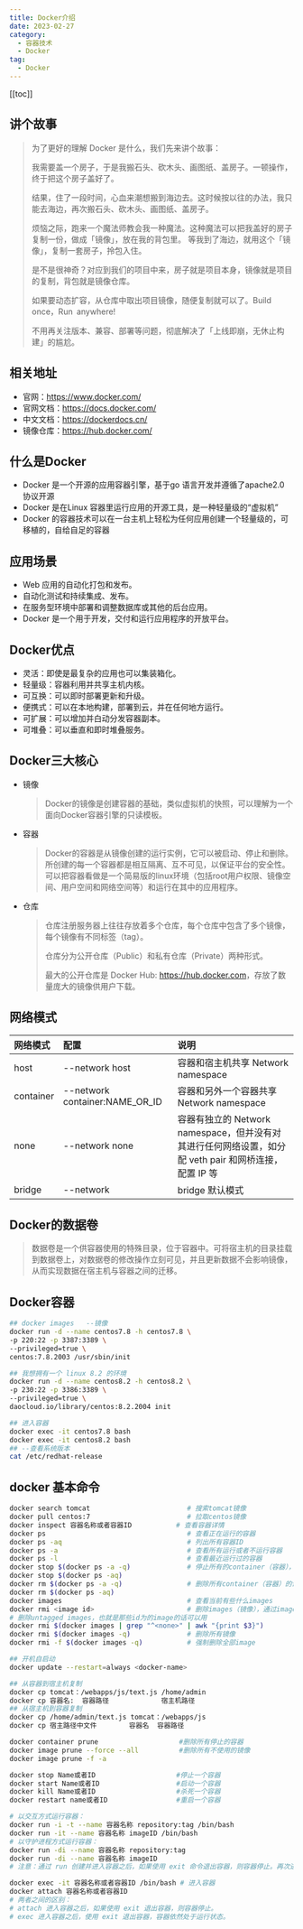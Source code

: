 ```yaml
---
title: Docker介绍
date: 2023-02-27
category: 
  - 容器技术
  - Docker
tag: 
  - Docker
---
```


<!-- more -->
[[toc]]

## 讲个故事
>
> 为了更好的理解 Docker 是什么，我们先来讲个故事：
>
> 我需要盖一个房子，于是我搬石头、砍木头、画图纸、盖房子。一顿操作，终于把这个房子盖好了。
>
> 结果，住了一段时间，心血来潮想搬到海边去。这时候按以往的办法，我只能去海边，再次搬石头、砍木头、画图纸、盖房子。
>
> 烦恼之际，跑来一个魔法师教会我一种魔法。这种魔法可以把我盖好的房子复制一份，做成「镜像」，放在我的背包里。
> 等我到了海边，就用这个「镜像」，复制一套房子，拎包入住。
>
> 是不是很神奇？对应到我们的项目中来，房子就是项目本身，镜像就是项目的复制，背包就是镜像仓库。
>
> 如果要动态扩容，从仓库中取出项目镜像，随便复制就可以了。Build once，Run anywhere!
>
> 不用再关注版本、兼容、部署等问题，彻底解决了「上线即崩，无休止构建」的尴尬。

## 相关地址

- 官网：<https://www.docker.com/>
- 官网文档：<https://docs.docker.com/>
- 中文文档：<https://dockerdocs.cn/>
- 镜像仓库：<https://hub.docker.com/>

## 什么是Docker

- Docker 是一个开源的应用容器引擎，基于go 语言开发并遵循了apache2.0 协议开源
- Docker 是在Linux 容器里运行应用的开源工具，是一种轻量级的“虚拟机”
- Docker 的容器技术可以在一台主机上轻松为任何应用创建一个轻量级的，可移植的，自给自足的容器

## 应用场景

- Web 应用的自动化打包和发布。
- 自动化测试和持续集成、发布。
- 在服务型环境中部署和调整数据库或其他的后台应用。
- Docker 是一个用于开发，交付和运行应用程序的开放平台。

## Docker优点

- 灵活：即使是最复杂的应用也可以集装箱化。
- 轻量级：容器利用并共享主机内核。
- 可互换：可以即时部署更新和升级。
- 便携式：可以在本地构建，部署到云，并在任何地方运行。
- 可扩展：可以增加并白动分发容器副本。
- 可堆叠：可以垂直和即时堆叠服务。

## Docker三大核心

- 镜像

  > Docker的镜像是创建容器的基础，类似虚拟机的快照，可以理解为一个面向Docker容器引擎的只读模板。

- 容器

  > Docker的容器是从镜像创建的运行实例，它可以被启动、停止和删除。所创建的每一个容器都是相互隔离、互不可见，以保证平台的安全性。可以把容器看做是一个简易版的linux环境（包括root用户权限、镜像空间、用户空间和网络空间等）和运行在其中的应用程序。

- 仓库

  > 仓库注册服务器上往往存放着多个仓库，每个仓库中包含了多个镜像，每个镜像有不同标签（tag）。
  >
  > 仓库分为公开仓库（Public）和私有仓库（Private）两种形式。
  >
  > 最大的公开仓库是 Docker Hub: <https://hub.docker.com>，存放了数量庞大的镜像供用户下载。

## 网络模式

| 网络模式  | 配置                           | 说明                                                         |
| :-------- | :----------------------------- | :----------------------------------------------------------- |
| host      | --network host                 | 容器和宿主机共享 Network namespace                           |
| container | --network container:NAME_OR_ID | 容器和另外一个容器共享 Network namespace                     |
| none      | --network none                 | 容器有独立的 Network namespace，但并没有对其进行任何网络设置，如分配 veth pair 和网桥连接，配置 IP 等 |
| bridge    | --network                      | bridge 默认模式                                              |

## Docker的数据卷

> 数据卷是一个供容器使用的特殊目录，位于容器中。可将宿主机的目录挂载到数据卷上，对数据卷的修改操作立刻可见，并且更新数据不会影响镜像，从而实现数据在宿主机与容器之间的迁移。

## Docker容器

```bash
## docker images   --镜像
docker run -d --name centos7.8 -h centos7.8 \
-p 220:22 -p 3387:3389 \
--privileged=true \
centos:7.8.2003 /usr/sbin/init

## 我想拥有一个 linux 8.2 的环境
docker run -d --name centos8.2 -h centos8.2 \
-p 230:22 -p 3386:3389 \
--privileged=true \
daocloud.io/library/centos:8.2.2004 init

## 进入容器
docker exec -it centos7.8 bash
docker exec -it centos8.2 bash
## --查看系统版本
cat /etc/redhat-release    
```

## docker 基本命令

```bash
docker search tomcat                        # 搜索tomcat镜像
docker pull centos:7                        # 拉取centos镜像
docker inspect 容器名称或者容器ID           # 查看容器详情
docker ps                                   # 查看正在运行的容器
docker ps -aq                               # 列出所有容器ID
docker ps -a                                # 查看所有运行或者不运行容器
docker ps -l                                # 查看最近运行过的容器
docker stop $(docker ps -a -q)              # 停止所有的container（容器），这样才能够删除其中的images：
docker stop $(docker ps -aq)
docker rm $(docker ps -a -q)                # 删除所有container（容器）的话再加一个指令
docker rm $(docker ps -aq)
docker images                               # 查看当前有些什么images
docker rmi <image id>                       # 删除images（镜像），通过image的id来指定删除谁
# 删除untagged images，也就是那些id为的image的话可以用
docker rmi $(docker images | grep "^<none>" | awk "{print $3}")
docker rmi $(docker images -q)              # 删除所有镜像
docker rmi -f $(docker images -q)           # 强制删除全部image

## 开机自启动
docker update --restart=always <docker-name>

## 从容器到宿主机复制
docker cp tomcat：/webapps/js/text.js /home/admin  
docker cp 容器名:  容器路径             宿主机路径
## 从宿主机到容器复制
docker cp /home/admin/text.js tomcat：/webapps/js  
docker cp 宿主路径中文件        容器名  容器路径

docker container prune                    #删除所有停止的容器
docker image prune --force --all          #删除所有不使用的镜像
docker image prune -f -a

docker stop Name或者ID                    #停止一个容器
docker start Name或者ID                   #启动一个容器
docker kill Name或者ID                    #杀死一个容器
docker restart name或者ID                 #重启一个容器

# 以交互方式运行容器：
docker run -i -t --name 容器名称 repository:tag /bin/bash
docker run -it --name 容器名称 imageID /bin/bash
# 以守护进程方式运行容器：
docker run -di --name 容器名称 repository:tag
docker run -di --name 容器名称 imageID
# 注意：通过 run 创建并进入容器之后，如果使用 exit 命令退出容器，则容器停止。再次进入该容器，先使用 start 启动容器，再使用 exec/attach 命令进入容器

docker exec -it 容器名称或者容器ID /bin/bash # 进入容器
docker attach 容器名称或者容器ID
# 两者之间的区别：
# attach 进入容器之后，如果使用 exit 退出容器，则容器停止。
# exec 进入容器之后，使用 exit 退出容器，容器依然处于运行状态。
```
